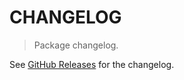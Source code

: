 # CHANGELOG

> Package changelog.

See [GitHub Releases](https://github.com/stdlib-js/iter-until-each/releases) for the changelog.